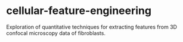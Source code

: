 # cellular-feature-engineering
Exploration of quantitative techniques for extracting features from 3D confocal microscopy data of fibroblasts.
